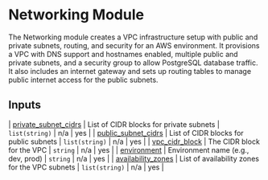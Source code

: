 # Networking Module

The Networking module creates a VPC infrastructure setup with public and private subnets, routing, and security for an AWS environment. It provisions a VPC with DNS support and hostnames enabled, multiple public and private subnets, and a security group to allow PostgreSQL database traffic. It also includes an internet gateway and sets up routing tables to manage public internet access for the public subnets.

## Inputs

| <a name="input_private_subnet_cidrs"></a> [private\_subnet\_cidrs](#input\_private\_subnet\_cidrs) | List of CIDR blocks for private subnets | `list(string)` | n/a | yes |
| <a name="input_public_subnet_cidrs"></a> [public\_subnet\_cidrs](#input\_public\_subnet\_cidrs) | List of CIDR blocks for public subnets | `list(string)` | n/a | yes |
| <a name="input_vpc_cidr_block"></a> [vpc\_cidr\_block](#input\_vpc\_cidr\_block) | The CIDR block for the VPC | `string` | n/a | yes |
| <a name="input_environment"></a> [environment](#input\_environment) | Environment name (e.g., dev, prod) | `string` | n/a | yes |
| <a name="input_availability_zones"></a> [availability\_zones](#input\_availability\_zones) | List of availability zones for the VPC subnets | `list(string)` | n/a | yes |

